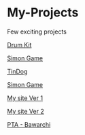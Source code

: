 # My-Projects
Few exciting projects 

<a href="https://sandhyadeepch.github.io/My-Projects/DrumKit/" target="_blank">Drum Kit</a>

<a href="https://sandhyadeepch.github.io/My-Projects/DiceeGame/" target="_blank">Simon Game </a>

<a href="https://sandhyadeepch.github.io/My-Projects/TinDog/" target="_blank">TinDog</a>

<a href="https://sandhyadeepch.github.io/My-Projects/SimonGame/" target="_blank">Simon Game </a>

<a href="https://sandhyadeepch.github.io/My-Projects/MySite/earlier" target="_blank">My site Ver 1 </a>

<a href="https://sandhyadeepch.github.io/My-Projects/MySite/" target="_blank">My site Ver 2 </a>

<a href="https://sandhyadeepch.github.io/My-Projects/EllisPTA/" target="_blank">PTA - Bawarchi </a>